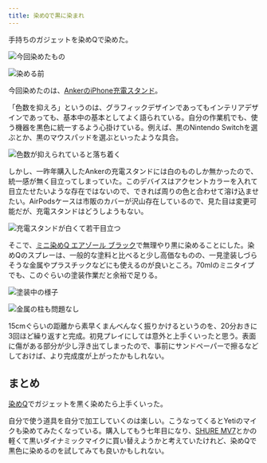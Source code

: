 ```yaml
---
title: 染めQで黒に染まれ
---
```

手持ちのガジェットを染めQで染めた。

![](https://lh3.googleusercontent.com/-DOdBrWkliFrqAeAGio0-WQ2KH2P4CEZ9hLj6N-RxFCtWeQoKHQDA337k7YKsL1q_p9-d1ktO_B2COGq7QgTeajItNQSdq1tYDx_UfiYglkP66hst7o71wnVcoZ7hHmj_ErtkOSqO8slZq1EFhFWO6FW0J-JfMxkK5MV0vEU9kB7KGzr0OllMfAE "今回染めたもの")

![](https://lh4.googleusercontent.com/6798Kg2yxowWv8ZnM7qflI5KrsW9hNrWgzS0r3Wsx_z6QacGbfmSebLp6PRvA6HYjPrsxr4LoInc8ATCpVwM8HgUyp6_FnONLM_2rGsn8GFI7aKsmbLMD4FQIoxhEEgnCNzntosMa97_DgOAfHPnPJ2HpA4151qahNG99HG8o_3UOOSvh6WyqKWH "染める前")

今回染めたのは、[AnkerのiPhone充電スタンド](https://r7kamura.com/articles/2021-09-06-anker-iphone-stand)。

「色数を抑えろ」というのは、グラフィックデザインであってもインテリアデザインであっても、基本中の基本としてよく語られている。自分の作業机でも、使う機器を黒色に統一するよう心掛けている。例えば、黒のNintendo Switchを選ぶとか、黒のマウスパッドを選ぶといったような具合。

![](https://lh6.googleusercontent.com/27iZjmXgDAF9lt8SnzJI6plwXbBXzqqI-6e59fePtLxX2pSw2VL-BEZLD2psSxhYobOfeAa6GOW8Hx0TrrSweWxM1U_PPxhB3M01Q8Y2PGda8t0FWobGdO374kxGAuCzBDvvXvNINNVOmghhRJqdMJImyBhIQfT1zjXZAnjoKzHesi_19-ZbI4Fk "色数が抑えられていると落ち着く")

しかし、一昨年購入したAnkerの充電スタンドには白のものしか無かったので、統一感が無く目立ってしまっていた。このデバイスはアクセントカラーを入れて目立たせたいような存在ではないので、できれば周りの色と合わせて溶け込ませたい。AirPodsケースは市販のカバーが沢山存在しているので、見た目は変更可能だが、充電スタンドはどうしようもない。

![](https://lh3.googleusercontent.com/WFOO4Qsp68FZJO6_N_3lM_PSNkZrSDaNLRUSGyQC3BXrS9dP9zoJvB24nuOuagW44A8APx9xlJaByKRTpwm3gjjOC33ujbNgMMLnqAVHUiPhWWLcsuBdxvOSEPzaosGUcjxv9UDmd1xrdhv2jjUDmKkp0rDsMdo5bGxfssX0XoSrq5q82pYEkGzE "充電スタンドが白くて若干目立つ")

そこで、[ミニ染めQ エアゾール ブラック](https://www.amazon.co.jp/dp/B003QMFUKO)で無理やり黒に染めることにした。染めQのスプレーは、一般的な塗料と比べると少し高価なものの、一見塗装しづらそうな金属やプラスチックなどにも使えるのが良いところ。70mlのミニタイプでも、このぐらいの塗装作業だと余裕で足りる。

![](https://lh4.googleusercontent.com/Gcs9MVwrj48DpP5Ew9BGViiSUoVBqSPY2BWymYoFGN6DgLyFX7CNNluR5FXJImz3D9CmUXHuaf9B40PmloqTTAqFOsxEapChVcvKgNfiJO9WRhjeEEoeVU2jgXg-Gc1KYDamTM2EbVjOcmhB5-SakKkWbe5Hj98PINcu2V1pk4_ch8-s_-EEvR3f "塗装中の様子")

![](https://lh3.googleusercontent.com/wEACY3i2GOl1jJoXckB7tU7pMRrnVahZUWZDVg1vQiyJbsN4QvLdfkt1uh_7FwYiXuKZTuiEP1B4cUlGdU_2GkmKTJcOWizLOfY2Yu_CafD8ME4iopGj1sotDkAk02BxbBFcY_xi091iwlVEtDXMhSomwg4bMmSVD46Y8FagwmDRHCyjwbtU3FO3 "金属の柱も問題なし")

15cmぐらいの距離から素早くまんべんなく振りかけるというのを、20分おきに3回ほど繰り返すと完成。初見プレイにしては意外と上手くいったと思う。表面に傷がある部分が少し浮き出てしまったので、事前にサンドペーパーで擦るなどしておけば、より完成度が上がったかもしれない。

まとめ
---

[染めQ](https://www.amazon.co.jp/dp/B003QMFUKO)でガジェットを黒く染めたら上手くいった。

自分で使う道具を自分で加工していくのは楽しい。こうなってくるとYetiのマイクも染めてみたくなっている。購入してもう七年目になり、[SHURE MV7](https://www.amazon.co.jp/dp/B08KY7G1GV)とかの軽くて黒いダイナミックマイクに買い替えようかと考えていたけれど、染めQで黒色に染めるのを試してみても良いかもしれない。
